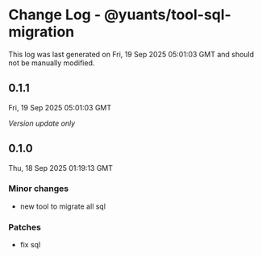 # Change Log - @yuants/tool-sql-migration

This log was last generated on Fri, 19 Sep 2025 05:01:03 GMT and should not be manually modified.

## 0.1.1
Fri, 19 Sep 2025 05:01:03 GMT

_Version update only_

## 0.1.0
Thu, 18 Sep 2025 01:19:13 GMT

### Minor changes

- new tool to migrate all sql

### Patches

- fix sql

